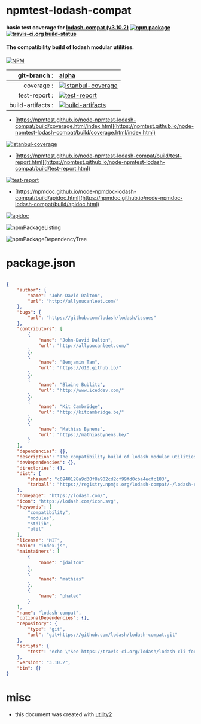 # npmtest-lodash-compat

#### basic test coverage for  [lodash-compat (v3.10.2)](https://lodash.com/)  [![npm package](https://img.shields.io/npm/v/npmtest-lodash-compat.svg?style=flat-square)](https://www.npmjs.org/package/npmtest-lodash-compat) [![travis-ci.org build-status](https://api.travis-ci.org/npmtest/node-npmtest-lodash-compat.svg)](https://travis-ci.org/npmtest/node-npmtest-lodash-compat)

#### The compatibility build of lodash modular utilities.

[![NPM](https://nodei.co/npm/lodash-compat.png?downloads=true&downloadRank=true&stars=true)](https://www.npmjs.com/package/lodash-compat)

| git-branch : | [alpha](https://github.com/npmtest/node-npmtest-lodash-compat/tree/alpha)|
|--:|:--|
| coverage : | [![istanbul-coverage](https://npmtest.github.io/node-npmtest-lodash-compat/build/coverage.badge.svg)](https://npmtest.github.io/node-npmtest-lodash-compat/build/coverage.html/index.html)|
| test-report : | [![test-report](https://npmtest.github.io/node-npmtest-lodash-compat/build/test-report.badge.svg)](https://npmtest.github.io/node-npmtest-lodash-compat/build/test-report.html)|
| build-artifacts : | [![build-artifacts](https://npmtest.github.io/node-npmtest-lodash-compat/glyphicons_144_folder_open.png)](https://github.com/npmtest/node-npmtest-lodash-compat/tree/gh-pages/build)|

- [https://npmtest.github.io/node-npmtest-lodash-compat/build/coverage.html/index.html](https://npmtest.github.io/node-npmtest-lodash-compat/build/coverage.html/index.html)

[![istanbul-coverage](https://npmtest.github.io/node-npmtest-lodash-compat/build/screenCapture.buildCi.browser.%252Ftmp%252Fbuild%252Fcoverage.lib.html.png)](https://npmtest.github.io/node-npmtest-lodash-compat/build/coverage.html/index.html)

- [https://npmtest.github.io/node-npmtest-lodash-compat/build/test-report.html](https://npmtest.github.io/node-npmtest-lodash-compat/build/test-report.html)

[![test-report](https://npmtest.github.io/node-npmtest-lodash-compat/build/screenCapture.buildCi.browser.%252Ftmp%252Fbuild%252Ftest-report.html.png)](https://npmtest.github.io/node-npmtest-lodash-compat/build/test-report.html)

- [https://npmdoc.github.io/node-npmdoc-lodash-compat/build/apidoc.html](https://npmdoc.github.io/node-npmdoc-lodash-compat/build/apidoc.html)

[![apidoc](https://npmdoc.github.io/node-npmdoc-lodash-compat/build/screenCapture.buildCi.browser.%252Ftmp%252Fbuild%252Fapidoc.html.png)](https://npmdoc.github.io/node-npmdoc-lodash-compat/build/apidoc.html)

![npmPackageListing](https://npmtest.github.io/node-npmtest-lodash-compat/build/screenCapture.npmPackageListing.svg)

![npmPackageDependencyTree](https://npmtest.github.io/node-npmtest-lodash-compat/build/screenCapture.npmPackageDependencyTree.svg)



# package.json

```json

{
    "author": {
        "name": "John-David Dalton",
        "url": "http://allyoucanleet.com/"
    },
    "bugs": {
        "url": "https://github.com/lodash/lodash/issues"
    },
    "contributors": [
        {
            "name": "John-David Dalton",
            "url": "http://allyoucanleet.com/"
        },
        {
            "name": "Benjamin Tan",
            "url": "https://d10.github.io/"
        },
        {
            "name": "Blaine Bublitz",
            "url": "http://www.iceddev.com/"
        },
        {
            "name": "Kit Cambridge",
            "url": "http://kitcambridge.be/"
        },
        {
            "name": "Mathias Bynens",
            "url": "https://mathiasbynens.be/"
        }
    ],
    "dependencies": {},
    "description": "The compatibility build of lodash modular utilities.",
    "devDependencies": {},
    "directories": {},
    "dist": {
        "shasum": "c6940128a9d30f8e902cd2cf99fd0cba4ecfc183",
        "tarball": "https://registry.npmjs.org/lodash-compat/-/lodash-compat-3.10.2.tgz"
    },
    "homepage": "https://lodash.com/",
    "icon": "https://lodash.com/icon.svg",
    "keywords": [
        "compatibility",
        "modules",
        "stdlib",
        "util"
    ],
    "license": "MIT",
    "main": "index.js",
    "maintainers": [
        {
            "name": "jdalton"
        },
        {
            "name": "mathias"
        },
        {
            "name": "phated"
        }
    ],
    "name": "lodash-compat",
    "optionalDependencies": {},
    "repository": {
        "type": "git",
        "url": "git+https://github.com/lodash/lodash-compat.git"
    },
    "scripts": {
        "test": "echo \"See https://travis-ci.org/lodash/lodash-cli for testing details.\""
    },
    "version": "3.10.2",
    "bin": {}
}
```



# misc
- this document was created with [utility2](https://github.com/kaizhu256/node-utility2)
